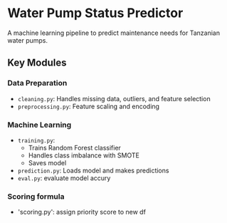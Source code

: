 # Water Pump Status Predictor

A machine learning pipeline to predict maintenance needs for Tanzanian water pumps.

## Key Modules

### Data Preparation
- `cleaning.py`: Handles missing data, outliers, and feature selection
- `preprocessing.py`: Feature scaling and encoding

### Machine Learning
- `training.py`:
  - Trains Random Forest classifier
  - Handles class imbalance with SMOTE
  - Saves model
- `prediction.py`: Loads model and makes predictions
- `eval.py`: evaluate model accury

### Scoring formula
- 'scoring.py': assign priority score to new df
